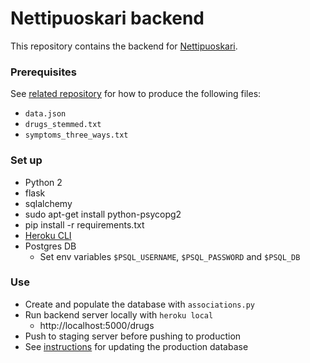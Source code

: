 # Nettipuoskari backend

This repository contains the backend for [Nettipuoskari](https://www.nettipuoskari.fi).

### Prerequisites

See [related repository](https://github.com/futurice/how-to-get-healthy) for how to produce the following files:

* `data.json`
* `drugs_stemmed.txt`
* `symptoms_three_ways.txt`

### Set up

* Python 2
* flask
* sqlalchemy
* sudo apt-get install python-psycopg2
* pip install -r requirements.txt
* [Heroku CLI](https://devcenter.heroku.com/articles/heroku-cli)
* Postgres DB
    * Set env variables `$PSQL_USERNAME`, `$PSQL_PASSWORD` and `$PSQL_DB`

### Use

* Create and populate the database with `associations.py`
* Run backend server locally with `heroku local`
    * http://localhost:5000/drugs
* Push to staging server before pushing to production
* See [instructions](UPDATE_DB.md) for updating the production database

